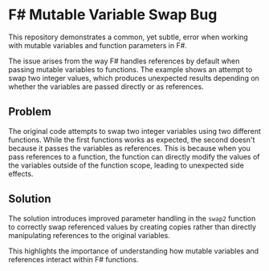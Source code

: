 # F# Mutable Variable Swap Bug

This repository demonstrates a common, yet subtle, error when working with mutable variables and function parameters in F#.

The issue arises from the way F# handles references by default when passing mutable variables to functions.  The example shows an attempt to swap two integer values, which produces unexpected results depending on whether the variables are passed directly or as references.

## Problem

The original code attempts to swap two integer variables using two different functions. While the first functions works as expected, the second doesn't because it passes the variables as references. This is because when you pass references to a function, the function can directly modify the values of the variables outside of the function scope, leading to unexpected side effects. 

## Solution

The solution introduces improved parameter handling in the `swap2` function to correctly swap referenced values by creating copies rather than directly manipulating references to the original variables.

This highlights the importance of understanding how mutable variables and references interact within F# functions.